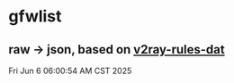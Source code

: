 # gfwlist
## raw -> json, based on [v2ray-rules-dat](https://github.com/Loyalsoldier/v2ray-rules-dat)
Fri Jun  6 06:00:54 AM CST 2025

